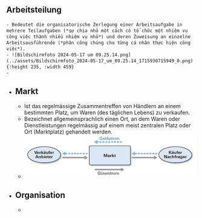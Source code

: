 ## Arbeitsteilung
	- Bedeutet die organisatorische Zerlegung einer Arbeitsaufgabe in mehrere Teilaufgaben (*sự chia nhỏ một cách có tổ chức một nhiệm vụ công việc thành nhiều nhiệm vụ nhỏ*) und deren Zuweisung an einzelne Arbeitsausführende (*phân công chúng cho từng cá nhân thực hiện công việc*).
	- ![Bildschirmfoto 2024-05-17 um 09.25.14.png](../assets/Bildschirmfoto_2024-05-17_um_09.25.14_1715930715949_0.png){:height 235, :width 459}
	-
- ## Markt
	- Ist das regelmässige Zusammentreffen von Händlern an einem bestimmten Platz, um Waren (des täglichen Lebens) zu verkaufen.
	- Bezeichnet allgemeinsprachlich einen Ort, an dem Waren oder Dienstleistungen regelmässig auf einem meist zentralen Platz oder Ort (Marktplatz) gehandelt werden.
	- ![Bildschirmfoto 2024-05-17 um 09.26.25.png](../assets/Bildschirmfoto_2024-05-17_um_09.26.25_1715930787185_0.png)
- ## Organisation
	-